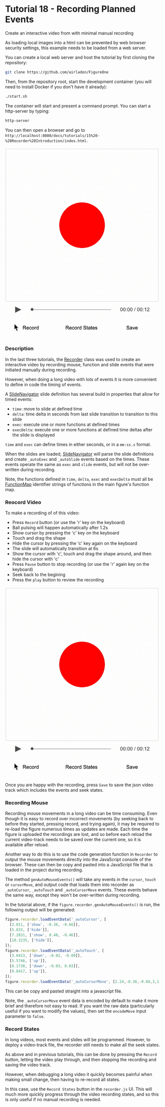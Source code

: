 # Tutorial 18 - Recording Planned Events

Create an interactive video from with minimal manual recording

As loading local images into a html can be prevented by web browser security settings, this example needs to be loaded from a web server.

You can create a local web server and host the tutorial by first cloning the repository:

```bash
git clone https://github.com/airladon/FigureOne
```

Then, from the repository root, start the development container (you will need to install Docker if you don't have it already):
```bash
./start.sh
```

The container will start and present a command prompt. You can start a http-server by typing:
```bash
http-server
```

You can then open a browser and go to `http://localhost:8080/docs/tutorials/15%20-%20Recorder%20Introduction/index.html`.

![](example.gif)


### Description

In the last three tutorials, the [Recorder](https://airladon.github.io/FigureOne/api/#recorder) class was used to create an interactive video by recording mouse, function and slide events that were initiated manually during recording.

However, when doing a long video with lots of events it is more convenient to define in code the timing of events.

A [SlideNavigator](https://airladon.github.io/FigureOne/api/#slidenavigator) slide definition has several build in properties that allow for timed events:

* `time`: move to slide at defined time
* `delta`: time delta in seconds from last slide transition to transition to this slide
* `exec`: execute one or more functions at defined times
* `execDelta`: execute one or more functions at defined time deltas after the slide is displayed

`time` and `exec` can define times in either seconds, or in a `mm:ss.s` format.

When the slides are loaded, [SlideNavigator](https://airladon.github.io/FigureOne/api/#slidenavigator) will parse the slide definitions and create `_autoExec` and `_autoSlide` events based on the times. These events operate the same as `exec` and `slide` events, but will not be over-written during recording.

Note, the functions defined in `time`, `delta`, `exec` and `execDelta` must all be [FunctionMap](https://airladon.github.io/FigureOne/api/#functionmap) identifier strings of functions in the main figure's function map.


### Reocord Video

To make a recording of of this video:
* Press `Record` button (or use the 'r' key on the keyboard)
* Ball pulsing will happen automatically after 1.2s
* Show cursor by pressing the 'c' key on the keyboard
* Touch and drag the shape
* Hide the cursor by pressing the 'c' key again on the keyboard
* The slide will automatically transition at 6s
* Show the cursor with 'c', touch and drag the shape around, and then hide the cursor with 'c'
* Press `Pause` button to stop recording (or use the 'r' again key on the keyboard)
* Seek back to the begining
* Press the `play` button to review the recording

![](./example.gif)

Once you are happy with the recording, press `Save` to save the json video track which includes the events and seek states.

### Recording Mouse

Recording mouse movements in a long video can be time consuming. Even though it is easy to record over incorrect movements (by seeking back to before they started, pressing record, and trying again), it may be required to re-load the figure numerous times as updates are made. Each time the figure is uploaded the recordings are lost, and so before each reload the current video-track needs to be saved over the current one, so it is available after reload.

Another way to do this is to use the code generation function in `Recorder` to output the mouse movements directly into the JavaScript console of the browser. These can then be copy and pasted into a JavaScript file that is loaded in the project during recording.

The method `genAutoMouseEvents()` will take any events in the `cursor`, `touch` or `cursorMove`, and output code that loads them into recorder as `_autoCursor`, `_autoTouch` and `_autoCursorMove` events. These events behave the same way, except they won't be over-written during recording.

In the tutorial above, if the `figure.recorder.genAutoMouseEvents()` is run, the following output will be generated:


```js
figure.recorder.loadEventData('_autoCursor', [
  [2.011, ['show', -0.36, -0.66]],
  [5.833, ['hide']],
  [7.2831, ['show', 0.48, -0.46]],
  [10.3235, ['hide']],
]);
figure.recorder.loadEventData('_autoTouch', [
  [3.0423, ['down', -0.02, -0.09]],
  [5.5746, ['up']],
  [8.1738, ['down', -0.03, 0.03]],
  [9.8417, ['up']],
]);
figure.recorder.loadEventData('_autoCursorMove', [2.24,-0.36,-0.66,3,1,1,3,1,1,1,0,1,2,2,2,3,1,3,3,1,3,2,1,1,2,1,1,3,1,1,2,2,2,4,3,5,2,2,2,3,1,3,2,2,2,2,1,1,3,3,3,2,2,2,2,1,1,2,1,2,2,1,1,2,1,1,2,1,2,2,1,1,2,0,2,2,1,1,2,0,1,2,1,2,2,0,1,3,0,2,2,1,2,2,0,2,2,0,1,2,0,1,18,-2,-1,2,-1,0,2,-2,-1,2,-2,0,2,-1,0,2,-2,-1,2,-1,0,2,-2,0,3,-2,-1,2,-2,0,2,-2,-1,2,-1,0,2,-1,-1,2,-2,0,3,-3,-2,2,-3,-1,2,-1,-1,3,-6,-3,2,-4,-2,2,-3,-2,3,-3,-1,3,-3,-3,2,-2,-1,2,-1,-1,3,-2,-2,3,-2,-3,2,-1,-3,2,-2,-3,3,0,-3,2,-1,-3,2,-1,-2,2,0,-2,2,-1,-2,3,0,-1,2,0,-2,2,0,-1,2,0,-1,2,0,-1,2,1,-1,2,1,-2,2,1,-1,3,1,-1,5,1,0,2,0,-1,3,1,0,2,2,0,2,2,-1,2,2,0,4,2,-1,1,2,0,2,2,0,2,3,0,2,3,-1,2,3,0,2,2,0,2,2,0,2,1,0,2,2,0,2,3,0,2,3,-1,1,1,0,3,3,0,1,1,0,2,3,0,2,3,0,3,3,0,1,1,0,2,4,0,2,5,0,2,4,0,2,5,0,2,2,0,2,2,0,1,1,0,2,1,0,3,1,1,1,1,0,2,1,0,2,2,0,2,1,0,3,2,0,1,1,1,2,2,0,2,2,0,3,1,0,2,1,1,2,2,0,2,1,1,2,1,0,2,0,1,2,2,0,2,1,1,2,1,1,3,1,1,1,1,0,2,1,1,3,1,1,2,1,1,2,1,1,3,2,2,1,1,1,2,1,1,2,1,1,2,1,2,2,1,1,2,1,0,4,0,1,194,-4,4,3,-1,2,2,-1,1,2,-2,1,2,-1,2,2,0,1,1,-1,1,2,-1,1,2,-2,2,2,-2,2,2,-1,1,2,-3,3,2,-3,2,2,-4,4,3,-4,4,2,-3,2,1,-2,2,2,-2,2,2,-2,2,1,-1,1,2,-1,1,2,-2,1,2,-1,1,3,-1,1,2,-1,1,1,-1,1,2,-1,1,3,-1,1,3,-2,1,2,-1,1,2,0,1,1,-1,1,2,-1,0,2,0,1,13,-1,0,2,-2,0,1,-2,1,2,-3,1,2,-7,2,1,-3,1,2,-6,2,2,-3,1,2,-1,0,2,-1,1,2,-2,0,2,-1,1,2,-2,1,2,-3,2,2,-3,1,2,-2,1,3,-1,1,2,-2,1,2,-1,2,2,-2,1,2,-2,2,2,-1,1,3,-2,1,1,-1,1,2,-1,2,3,-2,1,2,0,1,1,-1,1,3,0,1,4,0,1,2,0,1,3,0,1,1,0,1,2,0,1,2,0,1,2,1,1,3,1,2,2,0,1,1,1,1,2,1,1,2,0,1,1,2,1,2,0,1,2,1,1,2,2,2,3,1,1,3,2,1,2,1,0,2,3,1,3,2,1,2,2,0,2,3,0,2,3,1,2,3,0,2,1,0,2,2,0,2,5,0,2,5,0,2,4,0,2,1,0,2,2,0,2,5,-1,2,2,0,2,2,-1,2,2,0,2,1,0,2,3,-1,1,1,-1,3,4,0,1,1,0,2,3,0,2,2,-1,2,1,0,62,-1,0,3,0,-1], 'cursor', 2, 2);
```

This can be copy and pasted straight into a javascript file.

Note, the `_autoCursorMove` event data is encoded by default to make it more brief and therefore not easy to read. If you want the raw data (particularly useful if you want to modify the values), then set the `encodeMove` input parameter to `false`.

### Record States

In long videos, most events and slides will be programmed. However, to deploy a video-track file, the recorder still needs to make all the seek states.

As above and in previous tutorials, this can be done by pressing the `Record` button, letting the video play through, and then stopping the recording and saving the video track.

However, when debugging a long video it quickly becomes painful when making small change, then having to re-record all states.

In this case, use the `Record States` button in the `recorder.js` UI. This will much more quickly progress through the video recording states, and so this is only useful if no manual recording is needed.